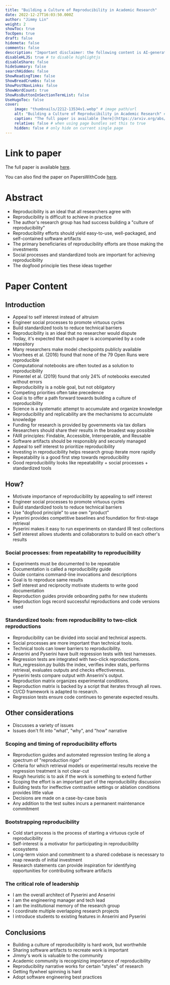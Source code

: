 ```yaml
---
title: "Building a Culture of Reproducibility in Academic Research"
date: 2022-12-27T16:03:50.000Z
author: "Jimmy Lin"
weight: 2
showToc: true
TocOpen: true
draft: false
hidemeta: false
comments: false
description: "Important disclaimer: the following content is AI-generated, please make sure to fact check the presented information by reading the full paper."
disableHLJS: true # to disable highlightjs
disableShare: false
hideSummary: false
searchHidden: false
ShowReadingTime: false
ShowBreadCrumbs: false
ShowPostNavLinks: false
ShowWordCount: true
ShowRssButtonInSectionTermList: false
UseHugoToc: false
cover:
    image: "thumbnails/2212-13534v1.webp" # image path/url
    alt: "Building a Culture of Reproducibility in Academic Research" # alt text
    caption: "The full paper is available [here](https://arxiv.org/abs/2212.13534)." # display caption under cover
    relative: false # when using page bundles set this to true
    hidden: false # only hide on current single page
---
```


# Link to paper
The full paper is available [here](https://arxiv.org/abs/2212.13534).

You can also find the paper on PapersWithCode [here](https://paperswithcode.com/paper/building-a-culture-of-reproducibility-in).

# Abstract
- Reproducibility is an ideal that all researchers agree with
- Reproducibility is difficult to achieve in practice
- The author's research group has had success building a "culture of reproducibility"
- Reproducibility efforts should yield easy-to-use, well-packaged, and self-contained software artifacts
- The primary beneficiaries of reproducibility efforts are those making the investments
- Social processes and standardized tools are important for achieving reproducibility
- The dogfood principle ties these ideas together

# Paper Content

## Introduction
- Appeal to self interest instead of altruism
- Engineer social processes to promote virtuous cycles
- Build standardized tools to reduce technical barriers
- Reproducibility is an ideal that no researcher would dispute
- Today, it's expected that each paper is accompanied by a code repository
- Many researchers make model checkpoints publicly available
- Voorhees et al. (2016) found that none of the 79 Open Runs were reproducible
- Computational notebooks are often touted as a solution to reproducibility
- Pimentel et al. (2019) found that only 24% of notebooks executed without errors
- Reproducibility is a noble goal, but not obligatory
- Competing priorities often take precedence
- Goal is to offer a path forward towards building a culture of reproducibility
- Science is a systematic attempt to accumulate and organize knowledge
- Reproducibility and replicability are the mechanisms to accumulate knowledge
- Funding for research is provided by governments via tax dollars
- Researchers should share their results in the broadest way possible
- FAIR principles: Findable, Accessible, Interoperable, and Reusable
- Software artifacts should be responsibly and securely managed
- Appeal to self interest to prioritize reproducibility
- Investing in reproducibility helps research group iterate more rapidly
- Repeatability is a good first step towards reproducibility
- Good reproducibility looks like repeatability + social processes + standardized tools

## How?
- Motivate importance of reproducibility by appealing to self interest
- Engineer social processes to promote virtuous cycles
- Build standardized tools to reduce technical barriers
- Use "dogfood principle" to use own "product"
- Pyserini provides competitive baselines and foundation for first-stage retrieval
- Pyserini makes it easy to run experiments on standard IR test collections
- Self interest allows students and collaborators to build on each other's results

### Social processes: from repeatability to reproducibility
- Experiments must be documented to be repeatable
- Documentation is called a reproducibility guide
- Guide contains command-line invocations and descriptions
- Goal is to reproduce same results
- Self interest and reciprocity motivate students to write good documentation
- Reproduction guides provide onboarding paths for new students
- Reproduction logs record successful reproductions and code versions used

### Standardized tools: from reproducibility to two-click reproductions
- Reproducibility can be divided into social and technical aspects.
- Social processes are more important than technical tools.
- Technical tools can lower barriers to reproducibility.
- Anserini and Pyserini have built regression tests with test harnesses.
- Regression tests are integrated with two-click reproductions.
- Run_regression.py builds the index, verifies index stats, performs retrieval, evaluates outputs and checks effectiveness.
- Pyserini tests compare output with Anserini's output.
- Reproduction matrix organizes experimental conditions.
- Reproduction matrix is backed by a script that iterates through all rows.
- CI/CD framework is adapted to research.
- Regression tests ensure code continues to generate expected results.

## Other considerations
- Discusses a variety of issues
- Issues don't fit into "what", "why", and "how" narrative

### Scoping and timing of reproducibility efforts
- Reproduction guides and automated regression testing lie along a spectrum of "reproduction rigor"
- Criteria for which retrieval models or experimental results receive the regression treatment is not clear-cut
- Rough heuristic is to ask if the work is something to extend further
- Scoping the effort is an important part of the reproducibility discussion
- Building tests for ineffective contrastive settings or ablation conditions provides little value
- Decisions are made on a case-by-case basis
- Any addition to the test suites incurs a permanent maintenance commitment

### Bootstrapping reproducibility
- Cold start process is the process of starting a virtuous cycle of reproducibility
- Self-interest is a motivator for participating in reproducibility ecosystems
- Long-term vision and commitment to a shared codebase is necessary to reap rewards of initial investment
- Research statements can provide inspiration for identifying opportunities for contributing software artifacts

### The critical role of leadership
- I am the overall architect of Pyserini and Anserini
- I am the engineering manager and tech lead
- I am the institutional memory of the research group
- I coordinate multiple overlapping research projects
- I introduce students to existing features in Anserini and Pyserini

## Conclusions
- Building a culture of reproducibility is hard work, but worthwhile
- Sharing software artifacts to recreate work is important
- Jimmy's work is valuable to the community
- Academic community is recognizing importance of reproducibility
- Reproducibility narrative works for certain "styles" of research
- Getting flywheel spinning is hard
- Adopt software engineering best practices
